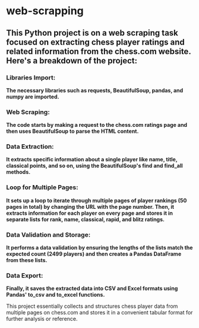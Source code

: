 # web-scrapping
## This Python project is on a web scraping task focused on extracting chess player ratings and related information from the chess.com website. Here's a breakdown of the project:

### Libraries Import: 
**The necessary libraries such as requests, BeautifulSoup, pandas, and numpy are imported.**

### Web Scraping: 
**The code starts by making a request to the chess.com ratings page and then uses BeautifulSoup to parse the HTML content.**

### Data Extraction: 
**It extracts specific information about a single player like name, title, classical points, and so on, using the BeautifulSoup's find and find_all methods.**

### Loop for Multiple Pages: 
**It sets up a loop to iterate through multiple pages of player rankings (50 pages in total) by changing the URL with the page number. Then, it extracts information for each player on every page and stores it in separate lists for rank, name, classical, rapid, and blitz ratings.**

### Data Validation and Storage: 
**It performs a data validation by ensuring the lengths of the lists match the expected count (2499 players) and then creates a Pandas DataFrame from these lists.**

### Data Export: 
**Finally, it saves the extracted data into CSV and Excel formats using Pandas' to_csv and to_excel functions.**

This project essentially collects and structures chess player data from multiple pages on chess.com and stores it in a convenient tabular format for further analysis or reference.
